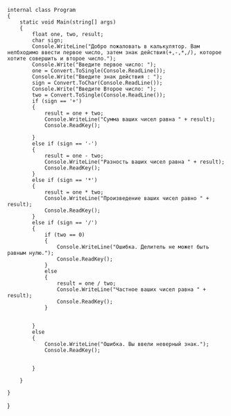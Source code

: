     internal class Program
    {
        static void Main(string[] args)
        {
            float one, two, result;
            char sign;
            Console.WriteLine("Добро пожаловать в калькулятор. Вам нелбходимо ввести первое число, затем знак действия(+,-,*,/), которое хотите совершить и второе число.");
            Console.Write("Введите первое число: ");
            one = Convert.ToSingle(Console.ReadLine());
            Console.Write("Введите знак действия : ");
            sign = Convert.ToChar(Console.ReadLine());
            Console.Write("Введите Второе число: ");
            two = Convert.ToSingle(Console.ReadLine());
            if (sign == '+')
            {
                result = one + two;
                Console.WriteLine("Сумма ваших чисел равна " + result);
                Console.ReadKey();
                
            }
            else if (sign == '-')
            {
                result = one - two;
                Console.WriteLine("Разность ваших чисел равна " + result);
                Console.ReadKey();
            }
            else if (sign == '*')
            {
                result = one * two;
                Console.WriteLine("Произведение ваших чисел равно " + result);
                Console.ReadKey();
            }
            else if (sign == '/')
            {
                if (two == 0)
                {
                    Console.WriteLine("Ошибка. Делитель не может быть равным нулю.");
                    Console.ReadKey();
                }
                else
                {
                    result = one / two;
                    Console.WriteLine("Частное ваших чисел равна " + result);
                    Console.ReadKey();
                }


            }
            else
            {
                Console.WriteLine("Ошибка. Вы ввели неверный знак.");
                Console.ReadKey();


            }

        }

    }
}
